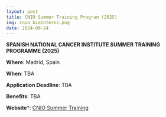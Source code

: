```yaml
---
layout: post
title: CNIO Summer Training Program (2025)
img: cnio_biointerns.png
date: 2024-09-24
---
```


**SPANISH NATIONAL CANCER INSTITUTE SUMMER TRAINING PROGRAMME (2025)**

**Where**: Madrid, Spain

**When**: TBA

**Application Deadline**: TBA

**Benefits**: TBA 

**Website***: [CNIO Summer Training](https://www.cnio.es/en/education-and-career-development/career-development-programmes/undergraduate-students/)

